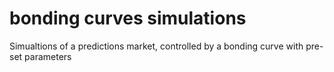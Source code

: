 # bonding curves simulations

Simualtions of a predictions market, controlled by a bonding curve with pre-set parameters
